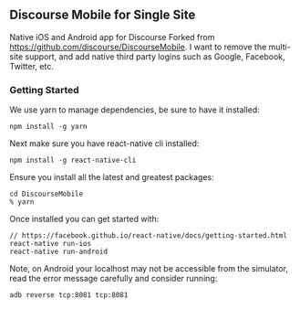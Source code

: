 Discourse Mobile for Single Site
---
Native iOS and Android app for Discourse
Forked from https://github.com/discourse/DiscourseMobile. 
I want to remove the multi-site support, and add native third party logins such as Google, Facebook, Twitter, etc.


### Getting Started

We use yarn to manage dependencies, be sure to have it installed:


```
npm install -g yarn
```

Next make sure you have react-native cli installed:

```
npm install -g react-native-cli
```

Ensure you install all the latest and greatest packages:

```
cd DiscourseMobile
% yarn
```

Once installed you can get started with:


```
// https://facebook.github.io/react-native/docs/getting-started.html
react-native run-ios
react-native run-android
```

Note, on Android your localhost may not be accessible from the simulator, read the error message carefully and consider running:

```
adb reverse tcp:8081 tcp:8081
```

